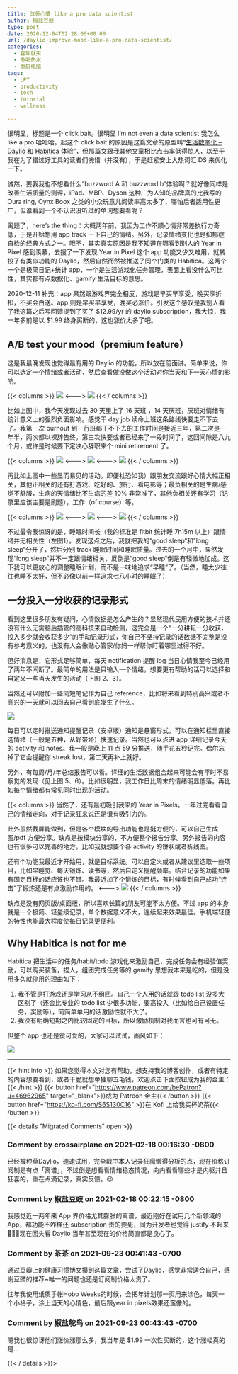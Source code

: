 ```yaml
---
title: 改善心情 like a pro data scientist
author: 椒盐豆豉
type: post
date: 2020-12-04T02:28:06+00:00
url: /daylio-improve-mood-like-a-pro-data-scientist/
categories:
  - 喜欢就买
  - 多喝热水
  - 重启电脑
tags:
  - LPT
  - productivity
  - tech
  - tutorial
  - wellness

---
```

很明显，标题是一个 click bait。很明显 I’m not even a data scientist 我怎么 like a pro 哈哈哈。起这个 click bait 的原因是这篇文章的原型叫“[生活数字化 – Daylio 和 Habitica 体验](https://www.douban.com/note/709478242/)”，但那篇文跟我其他文章相比点击率低得惊人，以至于我在为了错过好工具的读者们惋惜（并没有），于是赶紧安上大热词汇 DS 来优化一下。

诚然，要我我也不想看什么“buzzword A 和 buzzword b“体验啊？就好像同样是改善生活质量的测评，iPad、MBP、Dyson 这种广为人知的品牌真的比我写的 Oura ring, Oynx Boox 之类的小众玩意儿阅读率高太多了，哪怕后者适用性更广，但谁看到一个不认识没听过的单词想要看呢？

离题了，here’s the thing：大概两年前，我因为工作不顺心情非常差执行力奇低，于是开始想用 app track 一下自己的情绪。另外，记录情绪变化也是抑郁症自检的经典方式之一。哦不，其实真实原因是我不知道在哪看到别人的 Year in Pixel 感到羡慕，去搜了一下发现 Year in Pixel 这个 app 功能又少又难用，就转投了有类似功能的 Daylio，然后自然而然被推送了同个门类的 Habitica。这两个一个是极简日记+统计 app，一个是生活游戏化任务管理，表面上看没什么可比性，其实都有点数据化、gamify 生活目标的意思。

2020-12-11 补充：app 果然跟游戏界完全相反，游戏是早买早享受，晚买享折扣，不买会白送。app 则是早买早享受，晚买必涨价。引发这个感叹是我别人看了我这篇之后写回馈提到了买了 $12.99/yr 的 daylio subscription，我大惊，我一年多前是以 $1.99 终身买断的，这也涨价太多了吧。

## A/B test your mood（premium feature）

这是我最晚发现也觉得最有用的 Daylio 的功能，所以放在前面讲。简单来说，你可以选定一个情绪或者活动，然后查看做没做这个活动对你当天和下一天心情的影响。

{{< columns >}}
![](https://media.douchi.space/douchi/media_attachments/files/105/318/314/766/728/444/original/f9d525197ed009cc.png)
<--->
![](https://media.douchi.space/douchi/media_attachments/files/105/318/316/091/974/777/original/10d4f8cdcaa1a5a7.png)
{{< / columns >}}

比如上图中，我今天发现过去 30 天里上了 16 天班 ，14 天厌班，厌班对情绪有统计意义上的强烈负面影响。感觉干 day job 续命上班这条路线快要走不下去了。我第一次 burnout 到一行班都干不下去的工作时间是接近三年，第二次是一年半，两次都以裸辞告终。第三次快要或者已经来了一段时间了，这回间隙是八九个月，或许是时候要下定决心辞职来个 mini retirement 了。

{{< columns >}}
![](https://media.douchi.space/douchi/media_attachments/files/110/455/142/424/295/779/original/440f4edc0bedea28.png)
<--->
![](https://media.douchi.space/douchi/media_attachments/files/110/455/142/771/406/541/original/73be5b3e9f4eec0e.png)
<--->
![](https://media.douchi.space/douchi/media_attachments/files/110/455/143/110/169/233/original/237b1e33a670a8b3.png)
{{< / columns >}}

再比如上图中一些显而易见的活动。即便社恐如我）跟朋友交流跟好心情大幅正相关，其他正相关的还有打游戏、吃好的、旅行、看电影等；最负相关的是生病/感觉不舒服，生病的天情绪比不生病的差 10% 非常准了，其他负相关还有学习（记录里应该主要是刷题），工作（of course）等。

{{< columns >}}
![](https://media.douchi.space/douchi/media_attachments/files/110/455/143/717/863/485/original/4c39e3171a349f14.png)
<--->
![](https://media.douchi.space/douchi/media_attachments/files/110/455/144/652/396/885/original/85bdc24173756f1b.png)
<--->
![](https://media.douchi.space/douchi/media_attachments/files/110/455/145/156/761/640/original/3aa16fb36f439948.png)
{{< / columns >}}

不过最令我惊讶的是，睡眠时间长（我的标准是 fitbit 统计睡 7h15m 以上）跟情绪并无相关性（左图1）。发现这点之后，我就把我的“good sleep“和”long sleep“分开了，然后分别 track 睡眠时间和睡眠质量。过去的一个月中，果然发现“long sleep”并不一定跟情绪相关，反倒是“good sleep“倒是有轻微地加成。这下我可以更放心的调整睡眠计划，而不是一味地追求“早睡”了。（当然，睡太少往往也睡不太好，但不必像以前一样追求七八小时的睡眠了）

## 一分投入一分收获的记录形式

看到这里很多朋友有疑问，心情数据是怎么产生的？显然现代民用方便的技术并还没有什么无需脑后插管的高科技来自动检测，这完全是一个“一分耕耘一分收获，投入多少就会收获多少”的手动记录形式，你自己不坚持记录的话数据不完整是没有参考意义的，也没有人会像贴心管家/你妈一样帮你盯着哪里过得不好。

但好消息是，它形式足够简单，每天 notification 提醒 log 当日心情我至今已经用了两年不间断了。最简单的用法是只输入一个情绪，想要更有帮助的话可以选择和自定义一些当天发生的活动（下图 2、3）。

当然还可以附加一些简短笔记作为自己 reference，比如将来看到特别高兴或者不高兴的一天就可以回去自己看到底发生了什么。

![](https://media.douchi.space/douchi/media_attachments/files/110/455/145/964/456/220/original/67d09d9849b15a14.png)

每日可以定时推送通知提醒记录（安卓版）通知是悬窗形式，可以在通知栏里直接选情绪（一般是五种，从好带坏）快速记录。当然也可以点进 app 详细记录今天的 activity 和 notes。我一般是晚上 11 点 59 分推送，随手花五秒记完。偶尔忘掉了它会提醒你 streak lost，第二天再补上就好。

另外，有每周/月/年总结报告可以看。详细的生活数据组合起来可能会有平时不易察觉的发现（见上图 5、6）。比如很明显，我工作日比周末的情绪明显低落。再比如每个情绪都有常见同时出现的活动。

{{< columns >}}
当然了，还有最初吸引我来的 Year in Pixels。一年过完看看自己的情绪走向，对于记录狂来说还是很有吸引力的。

此外虽然截屏能做到，但是各个模块的导出功能也是挺方便的，可以自己生成图/pdf 方便分享。缺点是按模块分享的，不方便整个报告分享。另外报告的内容也有很多可以完善的地方，比如我就想要个各 activity 的饼状或者折线图。

还有个功能我最近才开始用，就是目标系统。可以自定义或者从建议里选取一些项目，比如早睡觉、每天锻炼、读书等，然后自定义提醒频率。结合记录的功能如果有固定目标的话应该也不错。我最近加了个锻炼的目标，有时候看到自己成功“连击”了锻炼还是有点激励作用的。
<--->
![](https://media.douchi.space/douchi/media_attachments/files/110/455/146/271/861/371/original/5db142e5a96aee63.png)
{{< / columns >}}

缺点是没有网页版/桌面版，所以喜欢长篇的朋友可能不太方便。不过 app 的本身就是一个极简、轻量级记录，单个数据意义不大，连续起来效果最佳。手机端轻便的特性也能最大程度使每日记录更便利。

## Why Habitica is not for me

Habitica 把生活中的任务/habit/todo 游戏化来激励自己，完成任务会有经验值奖励，可以购买装备，捏人，组团完成任务等的 gamify 思想我本来是吃的，但是没用多久就停用的理由如下：

1. 我不管是打游戏还是学习从不组团。自己一个人用的话就跟 todo list 没多大区别了（还会比专业的 todo list 少很多功能，要高投入（比如给自己设置任务，奖励等），简简单单用的话激励性就不大了。
2. 我没有明确短期之内比较固定的目标，所以激励机制对我而言也可有可无。

但整个 app 也还是蛮可爱的，大家可以试试，画风如下：

![](https://media.douchi.space/douchi/media_attachments/files/110/455/146/975/999/849/original/eca97dac618dbb11.png)

---
{{< hint info >}}
如果您觉得本文对您有帮助，想支持我的博客创作，或者有特定的内容想要看到，或者干脆就想单独聊五毛钱，欢迎点击下面按钮成为我的金主：
{{< /hint >}}
{{< button href="https://www.patreon.com/bePatron?u=46962965" target="_blank">}}成为 Patreon 金主{{< /button >}}
{{< button href="https://ko-fi.com/S6S130C16" >}}在 Kofi 上给我买杯奶茶{{< /button >}}

{{< details "Migrated Comments" open >}}

### Comment by crossairplane on 2021-02-18 00:16:30 -0800
已经被种草Daylio，速速试用，完全戳中本人记录狂魔懒得分析的点，现在价格订阅制是有点「离谱」，不过倒是想看看情绪稳态情况，向内看看哪些才是内驱并且狂喜的，重在点滴记录，真实反馈。😉

### Comment by 椒盐豆豉 on 2021-02-18 00:22:15 -0800
我感觉近一两年来 App 界价格尤其膨胀的离谱，最近刚好在试用几个新领域的 App，都功能不咋样还 subscription 贵的要死，同为开发者也觉得 justify 不起来 🤦🏻‍♀️现在回头看 Daylio 当年甚至现在的价格简直都是良心了。

### Comment by 茶茶 on 2021-09-23 00:41:43 -0700
通过豆瓣上的健康习惯博文摸到这篇文章，尝试了Daylio，感觉非常适合自己，感谢豆豉的推荐~唯一的问题也还是订阅制价格太贵了。

往年我使用纸质手帐Hobo Weeks的时候，会把年计划那一页用来涂色，每天一个小格子，涂上当天的心情色，最后跟year in pixels效果还蛮像的。

### Comment by 椒盐鸵鸟 on 2021-09-23 00:43:43 -0700
嗯我也很惊讶他们涨价涨那么多，我当年是 $1.99 一次性买断的，这个涨幅真的是…

{{< / details >}}>